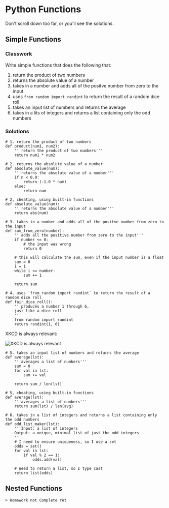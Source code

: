 # Python Functions

Don't scroll down too far, or you'll see the solutions.

## Simple Functions

### Classwork

Write simple functions that does the following that:

1. return the product of two numbers
2. returns the absolute value of a number
3. takes in a number and adds all of the positve number from zero to the input
4. uses `from random import randint` to return the result of a random dice roll
5. takes an input list of numbers and returns the average
6. takes in a lits of integers and returns a list containing only the odd numbers

### Solutions

    # 1. return the product of two numbers
    def product(num1, num2):
        '''return the product of two numbers'''
        return num1 * num2
        
    # 2. returns the absolute value of a number
    def absolute_value(num):
        '''returns the absolute value of a number'''
        if n < 0.0:
            return (-1.0 * num)
        else:
            return num
            
    # 2, cheating, using built-in functions
    def absolute_value(num):
        '''returns the absolute value of a number'''
        return abs(num)
        
    # 3. takes in a number and adds all of the positve number from zero to the input
    def sum_from_zero(number):
        '''adds all the positive number from zero to the input'''
        if number <= 0:
            # the input was wrong
            return 0
        
        # this will calculate the sum, even if the input number is a float
        sum = 0
        i = 1
        while i <= number:
            sum += 1
        
        return sum
    
    # 4. uses `from random import randint` to return the result of a random dice roll
    def fair_dice_roll():
        '''produces a number 1 through 6,
        just like a dice roll
        '''
        from random import randint
        return randint(1, 6)

XKCD is always relevant:

![XKCD is always relevant](http://imgs.xkcd.com/comics/random_number.png)
    
    # 5. takes an input list of numbers and returns the average
    def average(lst):
        '''averages a list of numbers'''
        sum = 0
        for val in lst:
            sum += val
        
        return sum / len(lst)
    
    # 5, cheating, using built-in functions
    def average(lst):
        '''averages a list of numbers'''
        return sum(lst) / len(avg)
        
    # 6. takes in a list of integers and returns a list containing only the odd numbers
    def odd_list_maker(lst):
        '''Input: a list of integers
        Output: a unique, minimal list of just the odd integers
        '''
        # I need to ensure uniqueness, so I use a set
        odds = set()
        for val in lst:
            if val % 2 == 1:
                odds.add(val)
        
        # need to return a list, so I type cast
        return list(odds)
    
## Nested Functions

    > Homework not Complete Yet
